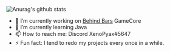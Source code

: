 ![Anurag's github stats](https://github-readme-stats.vercel.app/api?username=xenopyax&show_icons=true&theme=merko)

- 🔭 I’m currently working on [Behind Bars](https://github.com/Behind-Bars) GameCore
- 🌱 I’m currently learning Java
- 📫 How to reach me: Discord XenoPyax#5647
- ⚡ Fun fact: I tend to redo my projects every once in a while.
